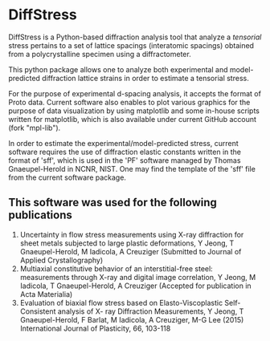 DiffStress
==========

DiffStress is a Python-based diffraction analysis tool that 
analyze a *tensorial* stress pertains to a set of lattice spacings 
(interatomic spacings) obtained from a polycrystalline specimen 
using a diffractometer.


This python package allows one to analyze both experimental and 
model-predicted diffraction lattice strains in order to estimate 
a tensorial stress.

For the purpose of experimental d-spacing analysis, it accepts
the format of Proto data. Current software also enables to plot
various graphics for the purpose of data visualization by using
matplotlib and some in-house scripts written for matplotlib, which
is also available under current GitHub account (fork "mpl-lib").

In order to estimate the experimental/model-predicted stress,
current software requires the use of diffraction elastic constants written
in the format of 'sff', which is used in the 'PF' software
managed by Thomas Gnaeupel-Herold in NCNR, NIST. One may find the
template of the 'sff' file from the current software package.


This software was used for the following publications
-----------------------------------------------------
1. Uncertainty in flow stress measurements using X-ray diffraction for sheet metals subjected to large plastic deformations, Y Jeong, T Gnaeupel-Herold, M Iadicola, A Creuziger (Submitted to Journal of Applied Crystallography)
2. Multiaxial constitutive behavior of an interstitial-free steel: measurements through X-ray and digital image correlation, Y Jeong, M Iadicola, T Gnaeupel-Herold, A Creuziger (Accepted for publication in Acta Materialia)
3. Evaluation of biaxial flow stress based on Elasto-Viscoplastic Self-Consistent analysis of X- ray Diffraction Measurements, Y Jeong, T Gnaeupel-Herold, F Barlat, M Iadicola, A Creuziger, M-G Lee (2015) International Journal of Plasticity, 66, 103-118
